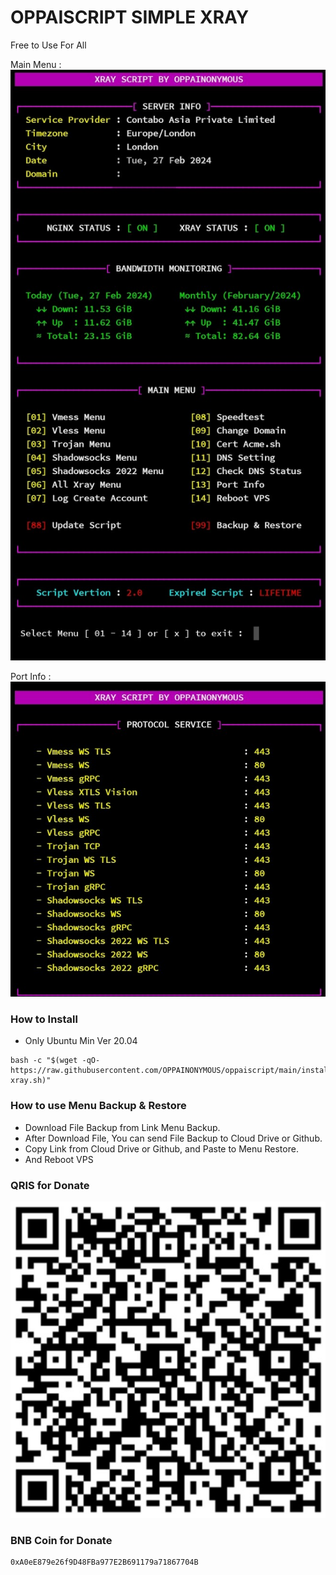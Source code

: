 # OPPAISCRIPT SIMPLE XRAY
Free to Use For All

Main Menu :
![b](https://raw.githubusercontent.com/OPPAINONYMOUS/oppaiscript/main/images/menuxray.jpg)

Port Info :
![b](https://raw.githubusercontent.com/OPPAINONYMOUS/oppaiscript/main/images/port.jpg)

### How to Install
* Only Ubuntu Min Ver 20.04
```
bash -c "$(wget -qO- https://raw.githubusercontent.com/OPPAINONYMOUS/oppaiscript/main/install-xray.sh)"
```
### How to use Menu Backup & Restore
* Download File Backup from Link Menu Backup.
* After Download File, You can send File Backup to Cloud Drive or Github.
* Copy Link from Cloud Drive or Github, and Paste to Menu Restore.
* And Reboot VPS

### QRIS for Donate
![b](https://raw.githubusercontent.com/OPPAINONYMOUS/oppaiscript/main/images/qris.jpg)
### BNB Coin for Donate
```
0xA0eE879e26f9D48FBa977E2B691179a71867704B
```
